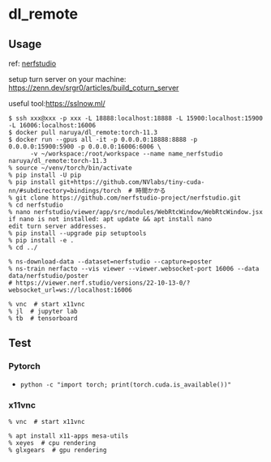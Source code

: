 # dl_remote

## Usage

ref: [nerfstudio](https://github.com/nerfstudio-project/nerfstudio#1-installation-setup-the-environment)

setup turn server on your machine: https://zenn.dev/srgr0/articles/build_coturn_server

useful tool:https://sslnow.ml/

```
$ ssh xxx@xxx -p xxx -L 18888:localhost:18888 -L 15900:localhost:15900 -L 16006:localhost:16006
$ docker pull naruya/dl_remote:torch-11.3
$ docker run --gpus all -it -p 0.0.0.0:18888:8888 -p 0.0.0.0:15900:5900 -p 0.0.0.0:16006:6006 \
      -v ~/workspace:/root/workspace --name name_nerfstudio naruya/dl_remote:torch-11.3
% source ~/venv/torch/bin/activate
% pip install -U pip
% pip install git+https://github.com/NVlabs/tiny-cuda-nn/#subdirectory=bindings/torch  # 時間かかる
% git clone https://github.com/nerfstudio-project/nerfstudio.git
% cd nerfstudio
% nano nerfstudio/viewer/app/src/modules/WebRtcWindow/WebRtcWindow.jsx
if nano is not installed: apt update && apt install nano
edit turn server addresses.
% pip install --upgrade pip setuptools
% pip install -e .
% cd ../

% ns-download-data --dataset=nerfstudio --capture=poster
% ns-train nerfacto --vis viewer --viewer.websocket-port 16006 --data data/nerfstudio/poster
# https://viewer.nerf.studio/versions/22-10-13-0/?websocket_url=ws://localhost:16006
```

```
% vnc  # start x11vnc
% jl  # jupyter lab
% tb  # tensorboard
```

## Test

### Pytorch
- `python -c "import torch; print(torch.cuda.is_available())"`

### x11vnc
```
% vnc  # start x11vnc

% apt install x11-apps mesa-utils
% xeyes  # cpu rendering
% glxgears  # gpu rendering
```
